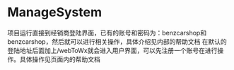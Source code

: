 # ManageSystem
项目运行直接到经销商登陆界面，已有的账号和密码为：benzcarshop和benzcarshop，然后就可以进行相关操作，具体介绍见内部的帮助文档
在默认的登陆地址后面加上/webToWx就会进入用户界面，可以先注册一个账号在进行操作。具体操作见页面内的帮助文档
